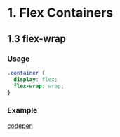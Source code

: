 # 1. Flex Containers

## 1.3 flex-wrap
### Usage
```css
.container {
  display: flex;
  flex-wrap: wrap;
}
```

### Example 
[codepen](https://codepen.io/andrius111/pen/JjdzodX)